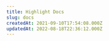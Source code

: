 ```yaml
---
title: Highlight Docs
slug: docs
createdAt: 2021-09-10T17:54:08.000Z
updatedAt: 2022-08-18T22:36:12.000Z
---
```

